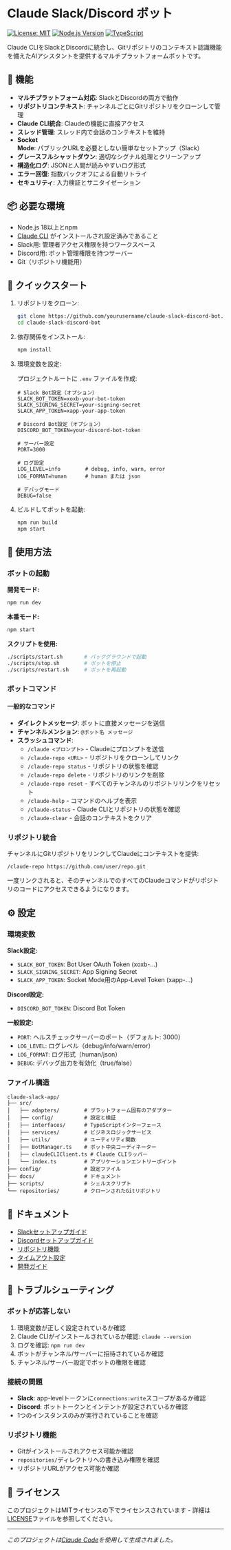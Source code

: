 # Claude Slack/Discord ボット

[![License: MIT](https://img.shields.io/badge/License-MIT-yellow.svg)](https://opensource.org/licenses/MIT)
[![Node.js Version](https://img.shields.io/badge/node-%3E%3D18.0.0-brightgreen)](https://nodejs.org/)
[![TypeScript](https://img.shields.io/badge/TypeScript-5.0-blue)](https://www.typescriptlang.org/)

Claude CLIをSlackとDiscordに統合し、Gitリポジトリのコンテキスト認識機能を備えたAIアシスタントを提供するマルチプラットフォームボットです。

## 🌟 機能

- **マルチプラットフォーム対応**: SlackとDiscordの両方で動作
- **リポジトリコンテキスト**: チャンネルごとにGitリポジトリをクローンして管理
- **Claude CLI統合**: Claudeの機能に直接アクセス
- **スレッド管理**: スレッド内で会話のコンテキストを維持
- **Socket Mode**: パブリックURLを必要としない簡単なセットアップ（Slack）
- **グレースフルシャットダウン**: 適切なシグナル処理とクリーンアップ
- **構造化ログ**: JSONと人間が読みやすいログ形式
- **エラー回復**: 指数バックオフによる自動リトライ
- **セキュリティ**: 入力検証とサニタイゼーション

## 📦 必要な環境

- Node.js 18以上とnpm
- [Claude CLI](https://claude.ai/download) がインストールされ設定済みであること
- Slack用: 管理者アクセス権限を持つワークスペース
- Discord用: ボット管理権限を持つサーバー
- Git（リポジトリ機能用）

## 🚀 クイックスタート

1. リポジトリをクローン:
   ```bash
   git clone https://github.com/yourusername/claude-slack-discord-bot.git
   cd claude-slack-discord-bot
   ```

2. 依存関係をインストール:
   ```bash
   npm install
   ```

3. 環境変数を設定:

   プロジェクトルートに `.env` ファイルを作成:
   ```env
   # Slack Bot設定（オプション）
   SLACK_BOT_TOKEN=xoxb-your-bot-token
   SLACK_SIGNING_SECRET=your-signing-secret
   SLACK_APP_TOKEN=xapp-your-app-token

   # Discord Bot設定（オプション）
   DISCORD_BOT_TOKEN=your-discord-bot-token

   # サーバー設定
   PORT=3000

   # ログ設定
   LOG_LEVEL=info        # debug, info, warn, error
   LOG_FORMAT=human      # human または json

   # デバッグモード
   DEBUG=false
   ```

4. ビルドしてボットを起動:
   ```bash
   npm run build
   npm start
   ```

## 🚀 使用方法

### ボットの起動

**開発モード:**
```bash
npm run dev
```

**本番モード:**
```bash
npm start
```

**スクリプトを使用:**
```bash
./scripts/start.sh       # バックグラウンドで起動
./scripts/stop.sh        # ボットを停止
./scripts/restart.sh     # ボットを再起動
```

### ボットコマンド

#### 一般的なコマンド
- **ダイレクトメッセージ**: ボットに直接メッセージを送信
- **チャンネルメンション**: `@ボット名 メッセージ`
- **スラッシュコマンド**:
  - `/claude <プロンプト>` - Claudeにプロンプトを送信
  - `/claude-repo <URL>` - リポジトリをクローンしてリンク
  - `/claude-repo status` - リポジトリの状態を確認
  - `/claude-repo delete` - リポジトリのリンクを削除
  - `/claude-repo reset` - すべてのチャンネルのリポジトリリンクをリセット
  - `/claude-help` - コマンドのヘルプを表示
  - `/claude-status` - Claude CLIとリポジトリの状態を確認
  - `/claude-clear` - 会話のコンテキストをクリア

### リポジトリ統合

チャンネルにGitリポジトリをリンクしてClaudeにコンテキストを提供:

```
/claude-repo https://github.com/user/repo.git
```

一度リンクされると、そのチャンネルでのすべてのClaudeコマンドがリポジトリのコードにアクセスできるようになります。

## ⚙️ 設定

### 環境変数

**Slack設定:**
- `SLACK_BOT_TOKEN`: Bot User OAuth Token (xoxb-...)
- `SLACK_SIGNING_SECRET`: App Signing Secret
- `SLACK_APP_TOKEN`: Socket Mode用のApp-Level Token (xapp-...)

**Discord設定:**
- `DISCORD_BOT_TOKEN`: Discord Bot Token

**一般設定:**
- `PORT`: ヘルスチェックサーバーのポート（デフォルト: 3000）
- `LOG_LEVEL`: ログレベル（debug/info/warn/error）
- `LOG_FORMAT`: ログ形式（human/json）
- `DEBUG`: デバッグ出力を有効化（true/false）

### ファイル構造

```
claude-slack-app/
├── src/
│   ├── adapters/        # プラットフォーム固有のアダプター
│   ├── config/          # 設定と検証
│   ├── interfaces/      # TypeScriptインターフェース
│   ├── services/        # ビジネスロジックサービス
│   ├── utils/           # ユーティリティ関数
│   ├── BotManager.ts    # ボット中央コーディネーター
│   ├── claudeCLIClient.ts # Claude CLIラッパー
│   └── index.ts         # アプリケーションエントリーポイント
├── config/              # 設定ファイル
├── docs/                # ドキュメント
├── scripts/             # シェルスクリプト
└── repositories/        # クローンされたGitリポジトリ
```

## 📖 ドキュメント

- [Slackセットアップガイド](./docs/SLACK_SETUP.md)
- [Discordセットアップガイド](./docs/DISCORD_SETUP.md)
- [リポジトリ機能](./docs/REPOSITORY_FEATURE.md)
- [タイムアウト設定](./docs/TIMEOUT_LIMITS.md)
- [開発ガイド](./CLAUDE.md)

## 🔧 トラブルシューティング

### ボットが応答しない
1. 環境変数が正しく設定されているか確認
2. Claude CLIがインストールされているか確認: `claude --version`
3. ログを確認: `npm run dev`
4. ボットがチャンネル/サーバーに招待されているか確認
5. チャンネル/サーバー設定でボットの権限を確認

### 接続の問題
- **Slack**: app-levelトークンに`connections:write`スコープがあるか確認
- **Discord**: ボットトークンとインテントが設定されているか確認
- 1つのインスタンスのみが実行されていることを確認

### リポジトリ機能
- Gitがインストールされアクセス可能か確認
- `repositories/`ディレクトリへの書き込み権限を確認
- リポジトリURLがアクセス可能か確認

## 📄 ライセンス

このプロジェクトはMITライセンスの下でライセンスされています - 詳細は[LICENSE](LICENSE)ファイルを参照してください。

---

*このプロジェクトは[Claude Code](https://claude.ai/code)を使用して生成されました。*